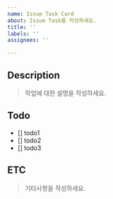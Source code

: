 ```yaml
---
name: Issue Task Card
about: Issue Task를 작성하세요.
title: ''
labels: ''
assignees: ''

---
```


## Description
> 작업에 대한 설명을 작성하세요.

## Todo
- [] todo1
- [] todo2
- [] todo3

## ETC
> 기타사항을 작성하세요.
